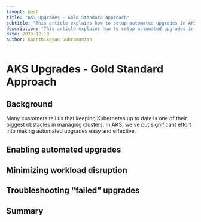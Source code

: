 ```yaml
---
layout: post
title: "AKS Upgrades - Gold Standard Approach"
subtitle: "This article explains how to setup automated upgrades in AKS with minimal disruption to workloads."
description: "This article explains how to setup automated upgrades in AKS with minimal disruption to workloads."
date: 2023-12-10
author: Kaarthikeyan Subramanian
---
```


# AKS Upgrades - Gold Standard Approach

## Background

Many customers tell us that keeping Kubernetes up to date is one of their biggest obstacles in managing clusters. In AKS, we've put significant effort into making automated upgrades easy and effective. 

## Enabling automated upgrades


## Minimizing workload disruption


## Troubleshooting "failed" upgrades


## Summary


